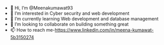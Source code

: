 - 👋 Hi, I’m @Meenakumawat93
- 👀 I’m interested in Cyber security and web development
- 🌱 I’m currently learning Web development and database management
- 💞️ I’m looking to collaborate on building something great
- 📫 How to reach me-https://www.linkedin.com/in/meena-kumawat-5b3150274
  

<!---
Meenakumawat93/Meenakumawat93 is a ✨ special ✨ repository because its `README.md` (this file) appears on your GitHub profile.
You can click the Preview link to take a look at your changes.
--->
